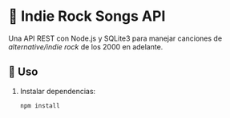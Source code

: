 # 🎸 Indie Rock Songs API

Una API REST con Node.js y SQLite3 para manejar canciones de *alternative/indie rock* de los 2000 en adelante.

## 🚀 Uso
1. Instalar dependencias:
   ```bash
   npm install